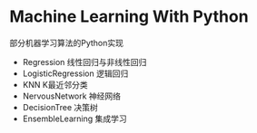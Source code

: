 # Machine Learning With Python
部分机器学习算法的Python实现  


* Regression         线性回归与非线性回归
* LogisticRegression 逻辑回归
* KNN                K最近邻分类
* NervousNetwork     神经网络
* DecisionTree       决策树
* EnsembleLearning   集成学习
